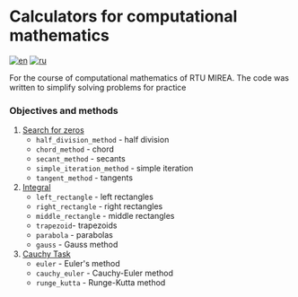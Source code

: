 # Calculators for computational mathematics

[![en](https://img.shields.io/badge/lang-en-blue.svg)](README.md)
[![ru](https://img.shields.io/badge/lang-ru-red.svg)](README.ru.md)

For the course of computational mathematics of RTU MIREA. The code was written to simplify solving problems for practice

### Objectives and methods

1. [Search for zeros](Practice_3/ZeroCalculator.py)
    - ```half_division_method``` - half division
    - ```chord_method``` - chord
    - ```secant_method``` - secants
    - ```simple_iteration_method``` - simple iteration
    - ```tangent_method``` - tangents
2. [Integral](Practice_4/Numericalntegration.py)
    - ```left_rectangle``` - left rectangles
    - ```right_rectangle``` - right rectangles
    - ```middle_rectangle``` - middle rectangles
    - ```trapezoid```- trapezoids
    - ```parabola``` - parabolas
    - ```gauss``` - Gauss method
3. [Cauchy Task](Practice_7/CauchyTask.py)
    - ```euler``` - Euler's method
    - ```cauchy_euler``` - Cauchy-Euler method
    - ```runge_kutta``` - Runge-Kutta method